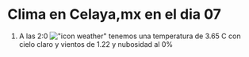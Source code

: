 # Clima en Celaya,mx en el dia 07

1. A las 2:0 !["icon weather"](http://openweathermap.org/img/w/01n.png) tenemos una temperatura de 3.65 C con cielo claro y  vientos de 1.22 y nubosidad al 0%
